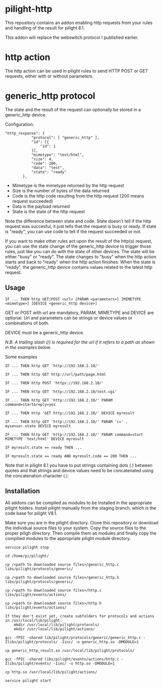 # pilight-http
This repository contains an addon enabling http requests from your rules and handling of the result for pilight 8.1.

This addon will replace the webswitch protocol I published earlier.

# http action
The http action can be used in pilight rules to send HTTP POST or GET requests, either with or without parameters. 

# generic_http protocol
The state and the result of the request can optionally be stored in a generic_http device.

Configuration:
```
"http_response": {
			"protocol": [ "generic_http" ],
			"id": [{
				"id": 1
			}],
			"mimetype": "text/html",
			"size": 4,
			"code": 200,
			"data": "test",
			"state": "ready"
		},
```
* Mimetype is the mimetype returned by the http request
* Size is the number of bytes of the data returned
* Code is the http code resulting from the http request (200 means request succeeded)
* Data is the payload returned
* State is the state of the http request

Note the difference between state and code. State doesn't tell if the http request was succesful, it just tells that the request is busy or ready. If state is "ready", you can use code to tell if the request succeeded or not.

If you want to make other rules act upon the result of the http(s) request, you can use the state change of the generic_http device to trigger those rules, just like you can do with the state of other devices. 
The state will be either "busy" or "ready". The state changes to "busy"  when the http action starts and back to "ready" when the http action finishes. When the state is "ready", the generic_http device contains values related to the latest http request.


## Usage
```
IF ... THEN http GET|POST <url> [PARAM <parameters>] [MIMETYPE <mimetype>] [DEVICE <generic_http device>]
```
GET or POST  with url are mandatory, PARAM, MIMETYPE and DEVICE are optional.
Url and parameters can be strings or device values or combinations of both.

DEVICE must be a generic_http device.

*N.B. A trailing slash (/) is required for the url if it refers to a path as shown in the examples below.*

Some examples

```
IF ... THEN http GET 'http://192.168.2.10/'

IF ... THEN http GET http://url/path/page.html

IF ... THEN http POST 'https://192.168.2.10/' 

IF ... THEN http GET 'http://192.168.2.10/test.cgi'

IF ... THEN http GET 'http://192.168.2.10/' PARAM command=start&reply=yes

IF ... THEN http 'GET http://192.168.2.10/' DEVICE myresult

IF ... THEN http GET 'http://192.168.2.10/' PARAM 'c=' . mysensor.state DEVICE myresult

IF ... THEN http GET 'http://192.168.2.10/' PARAM command=start MIMETYPE 'text/html' DEVICE myresult

IF myresult.state == ready THEN ...

IF myresult.state == ready AND myresult.code == 200 THEN ...
```

Note that in pilight 8.1 you have to put strings containing dots (.) between quotes and that strings and device values need to be concatenated using the concatenation character (.) 

## Installation
All addons can be compiled as modules to be installed in the appropriate pilight folders. 
Install pilight manually from the staging branch, which is the code base for pilight V8.1.

Make sure you are in the pilight directory.
Clone this repository or download the individual source files to your system.
Copy the source files to the proper piligh directory.
Then compile them as modules and finally copy the compilied modules to the appropriate pilight module directory.
```
service pilight stop

cd /home/pi/pilight/

cp /<path to downloaded source files>/generic_http.c libs/pilight/protocols/generic/

cp /<path to downloaded source files>/generic_http.h libs/pilight/protocols/generic/

cp /<path to downloaded source files>/http.c libs/pilight/events/actions/

cp /<path to downloaded source files>/http.h libs/pilight/events/actions/

If they don't exist yet, create subfolders for protocols and actions in /usr/local/lib/pilight:
	mkdir /usr/local/lib/pilight/protocols/
	mkdir /usr/local/lib/pilight/actions/

gcc -fPIC -shared lib/pilight/protocols/generic/generic_http.c -Ilibs/pilight/protocols/ -Iinc/ -o generic_http.so -DMODULE=1
 
cp generic_http_result.so /usr/local/lib/pilight/protocols/
 
gcc -fPIC -shared libs/pilight/events/actions/http.c -Ilibs/pilight/events/ -Iinc/ -o http.so -DMODULE=1
 
cp http.so /usr/local/lib/pilight/actions/ 

service pilight start
 
```
